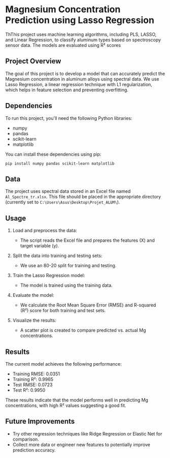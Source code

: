 # Magnesium Concentration Prediction using Lasso Regression

ThThis project uses machine learning algorithms, including PLS, LASSO, and Linear Regression, to classify aluminum types based on spectroscopy sensor data. The models are evaluated using R² scores

## Project Overview

The goal of this project is to develop a model that can accurately predict the Magnesium concentration in aluminum alloys using spectral data. We use Lasso Regression, a linear regression technique with L1 regularization, which helps in feature selection and preventing overfitting.

## Dependencies

To run this project, you'll need the following Python libraries:

- numpy
- pandas
- scikit-learn
- matplotlib

You can install these dependencies using pip:

```
pip install numpy pandas scikit-learn matplotlib
```

## Data

The project uses spectral data stored in an Excel file named `Al_Spectre_tr.xlsx`. This file should be placed in the appropriate directory (currently set to `C:\Users\Asus\Desktop\Projet_ALUM\`).

## Usage

1. Load and preprocess the data:
   - The script reads the Excel file and prepares the features (X) and target variable (y).

2. Split the data into training and testing sets:
   - We use an 80-20 split for training and testing.

3. Train the Lasso Regression model:
   - The model is trained using the training data.

4. Evaluate the model:
   - We calculate the Root Mean Square Error (RMSE) and R-squared (R²) score for both training and test sets.

5. Visualize the results:
   - A scatter plot is created to compare predicted vs. actual Mg concentrations.

## Results

The current model achieves the following performance:

- Training RMSE: 0.0351
- Training R²: 0.9965
- Test RMSE: 0.0723
- Test R²: 0.9950

These results indicate that the model performs well in predicting Mg concentrations, with high R² values suggesting a good fit.

## Future Improvements

- Try other regression techniques like Ridge Regression or Elastic Net for comparison.
- Collect more data or engineer new features to potentially improve prediction accuracy.
